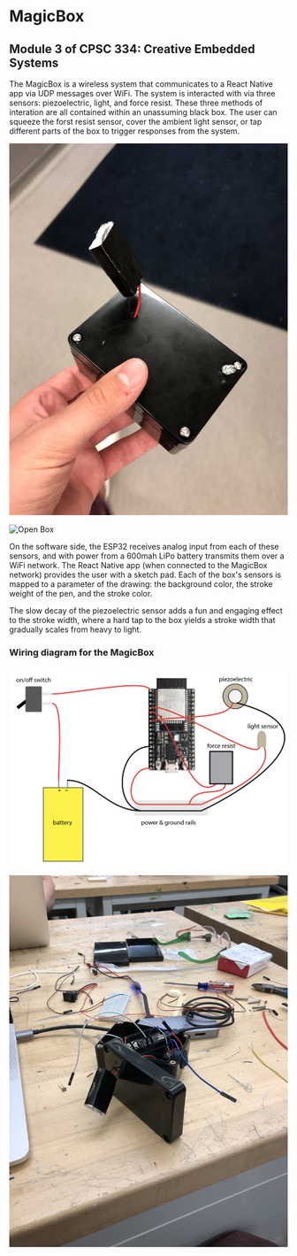 # MagicBox

## Module 3 of CPSC 334: Creative Embedded Systems

The MagicBox is a wireless system that communicates to a React Native app via UDP messages over WiFi. The system is interacted with via three sensors: piezoelectric, light, and force resist. These three methods of interation are all contained within an unassuming black box. The user can squeeze the forst resist sensor, cover the ambient light sensor, or tap different parts of the box to trigger responses from the system.

![Closed Box](assets/closed_box.HEIC)

![Open Box](assets/open_box.HEIC)

On the software side, the ESP32 receives analog input from each of these sensors, and with power from a 600mah LiPo battery transmits them over a WiFi network. The React Native app (when connected to the MagicBox network) provides the user with a sketch pad. Each of the box's sensors is mapped to a parameter of the drawing: the background color, the stroke weight of the pen, and the stroke color.

The slow decay of the piezoelectric sensor adds a fun and engaging effect to the stroke width, where a hard tap to the box yields a stroke width that gradually scales from heavy to light.

### Wiring diagram for the MagicBox

![Wiring Diagram](assets/wiring_diagram.png)

![Construction](assets/construction.HEIC)
